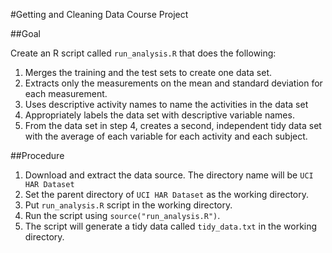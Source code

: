 #Getting and Cleaning Data Course Project

##Goal

Create an R script called `run_analysis.R` that does the following:

1. Merges the training and the test sets to create one data set.
2. Extracts only the measurements on the mean and standard deviation for each measurement.
3. Uses descriptive activity names to name the activities in the data set
4. Appropriately labels the data set with descriptive variable names.
5. From the data set in step 4, creates a second, independent tidy data set with the average of each variable for each activity and each subject.

##Procedure

1. Download and extract the data source. The directory name will be `UCI HAR Dataset`
2. Set the parent directory of `UCI HAR Dataset` as the working directory.
3. Put `run_analysis.R` script in the working directory.
4. Run the script using `source("run_analysis.R")`.
5. The script will generate a tidy data called `tidy_data.txt` in the working directory.
